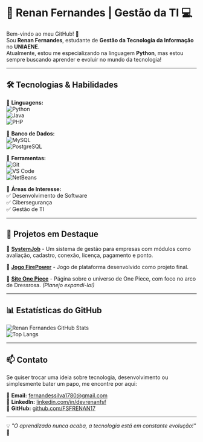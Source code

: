 # 🚀 Renan Fernandes | Gestão da TI 💻  

Bem-vindo ao meu GitHub! 👋  
Sou **Renan Fernandes**, estudante de **Gestão da Tecnologia da Informação** no **UNIAENE**.  
Atualmente, estou me especializando na linguagem **Python**, mas estou sempre buscando aprender e evoluir no mundo da tecnologia!  

---

## 🛠️ Tecnologias & Habilidades  

🔹 **Linguagens:**  
![Python](https://img.shields.io/badge/-Python-3776AB?style=for-the-badge&logo=python&logoColor=white)  
![Java](https://img.shields.io/badge/-Java-007396?style=for-the-badge&logo=java&logoColor=white)  
![PHP](https://img.shields.io/badge/-PHP-777BB4?style=for-the-badge&logo=php&logoColor=white)  

🔹 **Banco de Dados:**  
![MySQL](https://img.shields.io/badge/-MySQL-4479A1?style=for-the-badge&logo=mysql&logoColor=white)  
![PostgreSQL](https://img.shields.io/badge/-PostgreSQL-336791?style=for-the-badge&logo=postgresql&logoColor=white)  

🔹 **Ferramentas:**  
![Git](https://img.shields.io/badge/-Git-F05032?style=for-the-badge&logo=git&logoColor=white)  
![VS Code](https://img.shields.io/badge/-VS%20Code-007ACC?style=for-the-badge&logo=visual-studio-code&logoColor=white)  
![NetBeans](https://img.shields.io/badge/-NetBeans-1B6AC6?style=for-the-badge&logo=apache-netbeans-ide&logoColor=white)  

🔹 **Áreas de Interesse:**  
✅ Desenvolvimento de Software  
✅ Cibersegurança  
✅ Gestão de TI  

---

## 📌 Projetos em Destaque  

📂 **[SystemJob](#)** - Um sistema de gestão para empresas com módulos como avaliação, cadastro, conexão, licença, pagamento e ponto.  

📂 **[Jogo FirePower](#)** - Jogo de plataforma desenvolvido como projeto final.  

📂 **[Site One Piece](#)** - Página sobre o universo de One Piece, com foco no arco de Dressrosa. _(Planejo expandi-lo!)_  

---

## 📊 Estatísticas do GitHub  

![Renan Fernandes GitHub Stats](https://github-readme-stats.vercel.app/api?username=FSFRENAN17&show_icons=true&theme=tokyonight)  
![Top Langs](https://github-readme-stats.vercel.app/api/top-langs/?username=FSFRENAN17&layout=compact&theme=tokyonight)  

---

## 📫 Contato  

Se quiser trocar uma ideia sobre tecnologia, desenvolvimento ou simplesmente bater um papo, me encontre por aqui:  

📩 **Email:** [fernandessilva1780@gmail.com](mailto:fernandessilva1780@gmail.com)  
💼 **LinkedIn:** [linkedin.com/in/devrenanfsf](https://www.linkedin.com/in/devrenanfsf)  
🐙 **GitHub:** [github.com/FSFRENAN17](https://github.com/FSFRENAN17)  

---

💡 _"O aprendizado nunca acaba, a tecnologia está em constante evolução!"_ 🚀  
